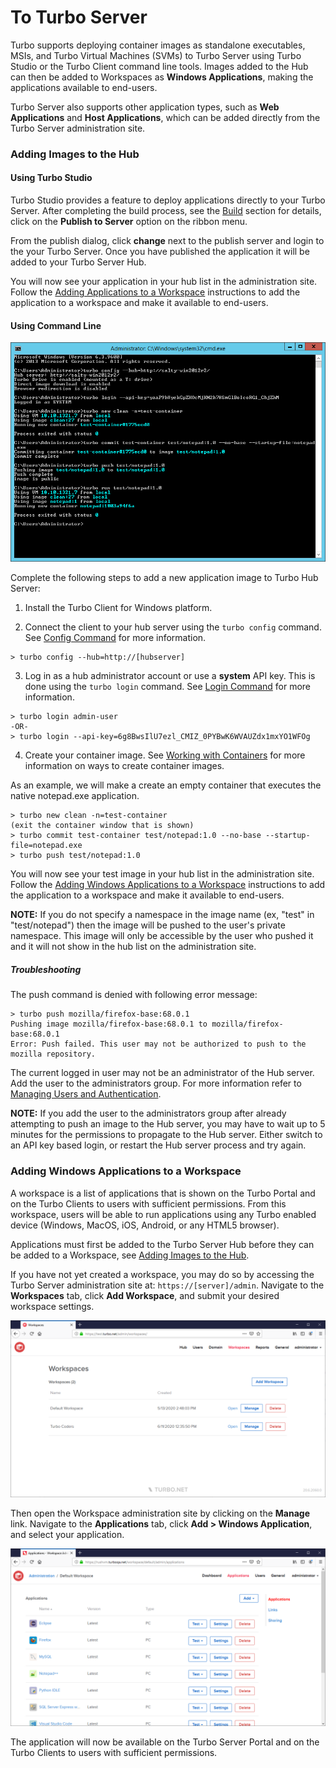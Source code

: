 # To Turbo Server

Turbo supports deploying container images as standalone executables, MSIs, and Turbo Virtual Machines (SVMs) to Turbo Server using Turbo Studio or the Turbo Client command line tools. Images added to the Hub can then be added to Workspaces as **Windows Applications**, making the applications available to end-users.

Turbo Server also supports other application types, such as **Web Applications** and **Host Applications**, which can be added directly from the Turbo Server administration site.

### Adding Images to the Hub

#### Using Turbo Studio

Turbo Studio provides a feature to deploy applications directly to your Turbo Server. After completing the build process, see the [Build](/studio/working-with-turbo-studio/getting-started) section for details, click on the **Publish to Server** option on the ribbon menu.

From the publish dialog, click **change** next to the publish server and login to the your Turbo Server. Once you have published the application it will be added to your Turbo Server Hub.

You will now see your application in your hub list in the administration site. Follow the [Adding Applications to a Workspace](#adding-applications-to-a-workspace) instructions to add the application to a workspace and make it available to end-users.

#### Using Command Line

![Server admin cli push image](/images/admin-hub-push-cli.png)

Complete the following steps to add a new application image to Turbo Hub Server:

1. Install the Turbo Client for Windows platform.

2. Connect the client to your hub server using the `turbo config` command. See [Config Command](/reference/command-line/config) for more information.

```
> turbo config --hub=http://[hubserver]
```

3. Log in as a hub administrator account or use a **system** API key. This is done using the `turbo login` command. See [Login Command](/reference/command-line/login) for more information.

```
> turbo login admin-user
-OR-
> turbo login --api-key=6g8BwsIlU7ezl_CMIZ_0PYBwK6WVAUZdx1mxYO1WFOg
```

4. Create your container image. See [Working with Containers](/studio/working-with-containers/containers) for more information on ways to create container images.

As an example, we will make a create an empty container that executes the native notepad.exe application.

```
> turbo new clean -n=test-container
(exit the container window that is shown)
> turbo commit test-container test/notepad:1.0 --no-base --startup-file=notepad.exe
> turbo push test/notepad:1.0
```

You will now see your test image in your hub list in the administration site.
Follow the [Adding Windows Applications to a Workspace](#adding-windows-applications-to-a-workspace) instructions to add the application to a workspace and make it available to end-users.

**NOTE:** If you do not specify a namespace in the image name (ex, "test" in "test/notepad") then the image will be pushed to the user's private namespace. This image will only be accessible by the user who pushed it and it will not show in the hub list on the administration site.

##### Troubleshooting

The push command is denied with following error message:

```
> turbo push mozilla/firefox-base:68.0.1
Pushing image mozilla/firefox-base:68.0.1 to mozilla/firefox-base:68.0.1
Error: Push failed. This user may not be authorized to push to the mozilla repository.
```

The current logged in user may not be an administrator of the Hub server. Add the user to the administrators group. For more information refer to [Managing Users and Authentication](/server/administration/users).

**NOTE:** If you add the user to the administrators group after already attempting to push an image to the Hub server, you may have to wait up to 5 minutes for the permissions to propagate to the Hub server. Either switch to an API key based login, or restart the Hub server process and try again.

### Adding Windows Applications to a Workspace

A workspace is a list of applications that is shown on the Turbo Portal and on the Turbo Clients to users with sufficient permissions. From this workspace, users will be able to run applications using any Turbo enabled device (Windows, MacOS, iOS, Android, or any HTML5 browser).

Applications must first be added to the Turbo Server Hub before they can be added to a Workspace, see [Adding Images to the Hub](#adding-images-to-the-hub).

If you have not yet created a workspace, you may do so by accessing the Turbo Server administration site at: `https://[server]/admin`. Navigate to the **Workspaces** tab, click **Add Workspace**, and submit your desired workspace settings.

![Server admin workspaces](/images/admin-workspaces.png)

Then open the Workspace administration site by clicking on the **Manage** link. Navigate to the **Applications** tab, click **Add > Windows Application**, and select your application.

![Workspace Admin Applications](/images/admin-applications.png)

The application will now be available on the Turbo Server Portal and on the Turbo Clients to users with sufficient permissions.
